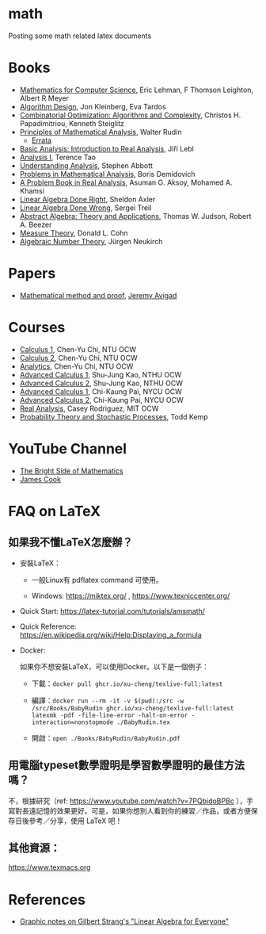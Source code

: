# math

Posting some math related latex documents

# Books
- [Mathematics for Computer Science](https://courses.csail.mit.edu/6.042/spring18/mcs.pdf), Eric Lehman, F Thomson Leighton, Albert R Meyer
- [Algorithm Design](https://www.amazon.com/gp/product/0321295358/), Jon Kleinberg, Eva Tardos
- [Combinatorial Optimization: Algorithms and Complexity](https://www.amazon.com/Combinatorial-Optimization-Algorithms-Complexity-Computer/dp/0486402584), Christos H. Papadimitriou, Kenneth Steiglitz
- [Principles of Mathematical Analysis](https://maa.org/press/maa-reviews/principles-of-mathematical-analysis), Walter Rudin
  - [Errata](https://math.berkeley.edu/~gbergman/ug.hndts/m104_Rudin_notes.pdf)
- [Basic Analysis: Introduction to Real Analysis](https://www.jirka.org/ra/), Jiří Lebl
- [Analysis I](https://link.springer.com/book/10.1007/978-981-19-7261-4), Terence Tao
- [Understanding Analysis](https://link.springer.com/book/10.1007/978-1-4939-2712-8), Stephen Abbott
- [Problems in Mathematical Analysis](https://www.amazon.com/Problems-Mathematical-Analysis-Boris-Demidovich/dp/B0007BNL1W), Boris Demidovich
- [A Problem Book in Real Analysis](https://link.springer.com/book/10.1007/978-1-4419-1296-1), Asuman G. Aksoy, Mohamed A. Khamsi
- [Linear Algebra Done Right](https://linear.axler.net/), Sheldon Axler
- [Linear Algebra Done Wrong](https://www.math.brown.edu/streil/papers/LADW/LADW.html), Sergei Treil
- [Abstract Algebra: Theory and Applications](http://abstract.ups.edu/download.html), Thomas W. Judson, Robert A. Beezer
- [Measure Theory](https://link.springer.com/book/10.1007/978-1-4614-6956-8), Donald L. Cohn
- [Algebraic Number Theory](https://link.springer.com/book/10.1007/978-3-662-03983-0), Jürgen Neukirch

# Papers
- [Mathematical method and proof](https://www.andrew.cmu.edu/user/avigad/Papers/method.pdf), [Jeremy Avigad](https://www.andrew.cmu.edu/user/avigad/)

# Courses
- [Calculus 1](https://ocw.aca.ntu.edu.tw/ntu-ocw/ocw/cou/104S115), Chen-Yu Chi, NTU OCW
- [Calculus 2](https://ocw.aca.ntu.edu.tw/ntu-ocw/ocw/cou/104S210), Chen-Yu Chi, NTU OCW
- [Analytics](https://ocw.aca.ntu.edu.tw/ntu-ocw/ocw/cou/105S107), Chen-Yu Chi, NTU OCW
- [Advanced Calculus 1](https://ocw.nthu.edu.tw/ocw/index.php?page=course&cid=204&), Shu-Jung Kao, NTHU OCW
- [Advanced Calculus 2](https://ocw.nthu.edu.tw/ocw/index.php?page=course&cid=225&), Shu-Jung Kao, NTHU OCW
- [Advanced Calculus 1](https://ocw.nycu.edu.tw/?course_page=all-course%2Fcollege-of-science%2Fam%2Fadvanced-calculus-i-97), Chi-Kaung Pai, NYCU OCW
- [Advanced Calculus 2](https://ocw.nycu.edu.tw/?course_page=all-course%2Fcollege-of-science%2Fam%2Fadvanced-calculus-ii-97), Chi-Kaung Pai, NYCU OCW
- [Real Analysis](https://ocw.mit.edu/courses/18-100a-real-analysis-fall-2020/), Casey Rodriguez, MIT OCW
- [Probability Theory and Stochastic Processes](https://mathweb.ucsd.edu/~tkemp/ProbabilityTube/), Todd Kemp

# YouTube Channel
- [The Bright Side of Mathematics](https://www.youtube.com/@brightsideofmaths)
- [James Cook](https://www.youtube.com/@jamescook5617)

# FAQ on LaTeX

## 如果我不懂LaTeX怎麼辦？

* 安裝LaTeX：

    * 一般Linux有 pdflatex command 可使用。

    * Windows: https://miktex.org/ , https://www.texniccenter.org/

* Quick Start: https://latex-tutorial.com/tutorials/amsmath/

* Quick Reference: https://en.wikipedia.org/wiki/Help:Displaying_a_formula

* Docker:

    如果你不想安裝LaTeX，可以使用Docker。以下是一個例子：

    * 下載：`docker pull ghcr.io/xu-cheng/texlive-full:latest`

    * 編譯：`docker run --rm -it -v $(pwd):/src -w /src/Books/BabyRudin ghcr.io/xu-cheng/texlive-full:latest latexmk -pdf -file-line-error -halt-on-error -interaction=nonstopmode ./BabyRudin.tex`

    * 開啟：`open ./Books/BabyRudin/BabyRudin.pdf`

## 用電腦typeset數學證明是學習數學證明的最佳方法嗎？

不，根據研究（ref: https://www.youtube.com/watch?v=7PQbidoBPBc ），手寫對長遠記憶的效果更好。可是，如果你想別人看到你的練習／作品，或者方便保存日後參考／分享，使用 LaTeX 吧！

## 其他資源：

https://www.texmacs.org

# References
- [Graphic notes on Gilbert Strang's "Linear Algebra for Everyone"](https://github.com/kenjihiranabe/The-Art-of-Linear-Algebra/)

